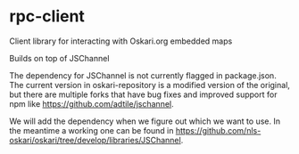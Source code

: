 # rpc-client

Client library for interacting with Oskari.org embedded maps

Builds on top of JSChannel

The dependency for JSChannel is not currently flagged in package.json. The current version in oskari-repository is a modified version of the original, but there are multiple forks that have bug fixes and improved support for npm like https://github.com/adtile/jschannel.

We will add the dependency when we figure out which we want to use. In the meantime a working one can be found in https://github.com/nls-oskari/oskari/tree/develop/libraries/JSChannel.
